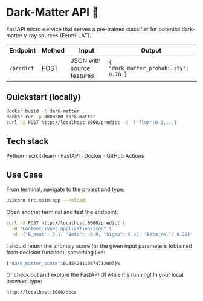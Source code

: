 # Dark-Matter API 🚀

FastAPI micro-service that serves a pre-trained classifier for potential
dark-matter γ-ray sources (Fermi-LAT).

| Endpoint | Method | Input | Output |
|----------|--------|-------|--------|
| `/predict` | POST | JSON with source features | `{ "dark_matter_probability": 0.78 }` |

## Quickstart (locally)

```bash
docker build -t dark-matter .
docker run -p 8000:80 dark-matter
curl -X POST http://localhost:8000/predict -d '{"flux":0.3,...}'
```

## Tech stack
Python · scikit-learn · FastAPI · Docker · GitHub Actions


## Use Case
From terminal, navigate to the project and type:
```bash
uvicorn src.main:app --reload
```

Open another terminal and test the endpoint:
```bash
curl -X POST http://localhost:8000/predict \
  -H "Content-Type: application/json" \
  -d '{"E_peak": 2.1, "Beta": -0.9, "Sigma": 0.45, "Beta_rel": 0.22}'
```

I should return the anomaly score for the given input parameters (obtained from decision function), something like:
```bash
{"dark_matter_score":0.35423113674712003}%  
```

Or check out and explore the FastAPI UI while it's running! In your local browser, type:
```bash
http://localhost:8000/docs
```